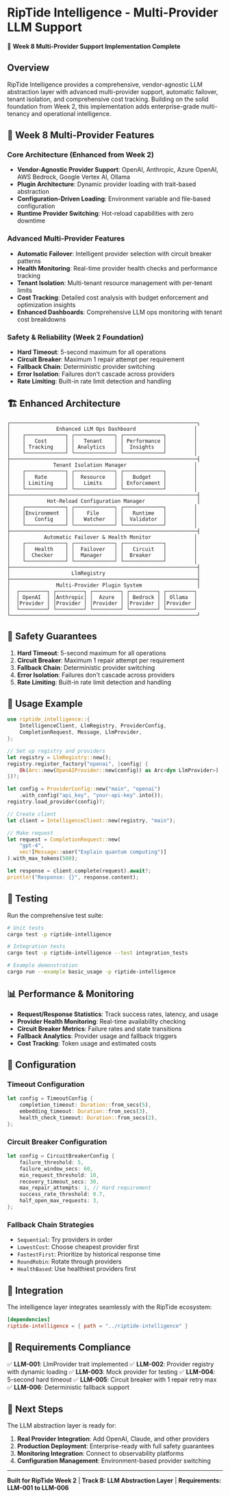 # RipTide Intelligence - Multi-Provider LLM Support

🚀 **Week 8 Multi-Provider Support Implementation Complete**

## Overview

RipTide Intelligence provides a comprehensive, vendor-agnostic LLM abstraction layer with advanced multi-provider support, automatic failover, tenant isolation, and comprehensive cost tracking. Building on the solid foundation from Week 2, this implementation adds enterprise-grade multi-tenancy and operational intelligence.

## 🚀 Week 8 Multi-Provider Features

### Core Architecture (Enhanced from Week 2)
- **Vendor-Agnostic Provider Support**: OpenAI, Anthropic, Azure OpenAI, AWS Bedrock, Google Vertex AI, Ollama
- **Plugin Architecture**: Dynamic provider loading with trait-based abstraction
- **Configuration-Driven Loading**: Environment variable and file-based configuration
- **Runtime Provider Switching**: Hot-reload capabilities with zero downtime

### Advanced Multi-Provider Features
- **Automatic Failover**: Intelligent provider selection with circuit breaker patterns
- **Health Monitoring**: Real-time provider health checks and performance tracking
- **Tenant Isolation**: Multi-tenant resource management with per-tenant limits
- **Cost Tracking**: Detailed cost analysis with budget enforcement and optimization insights
- **Enhanced Dashboards**: Comprehensive LLM ops monitoring with tenant cost breakdowns

### Safety & Reliability (Week 2 Foundation)
- **Hard Timeout**: 5-second maximum for all operations
- **Circuit Breaker**: Maximum 1 repair attempt per requirement
- **Fallback Chain**: Deterministic provider switching
- **Error Isolation**: Failures don't cascade across providers
- **Rate Limiting**: Built-in rate limit detection and handling

## 🏗️ Enhanced Architecture

```
┌─────────────────────────────────────────────────────────────┐
│               Enhanced LLM Ops Dashboard                   │
│    ┌─────────────┐ ┌─────────────┐ ┌─────────────┐         │
│    │   Cost      │ │   Tenant    │ │ Performance │         │
│    │ Tracking    │ │ Analytics   │ │  Insights   │         │
│    └─────────────┘ └─────────────┘ └─────────────┘         │
├─────────────────────────────────────────────────────────────┤
│              Tenant Isolation Manager                      │
│    ┌─────────────┐ ┌─────────────┐ ┌─────────────┐         │
│    │   Rate      │ │  Resource   │ │   Budget    │         │
│    │ Limiting    │ │   Limits    │ │ Enforcement │         │
│    └─────────────┘ └─────────────┘ └─────────────┘         │
├─────────────────────────────────────────────────────────────┤
│            Hot-Reload Configuration Manager                 │
│    ┌─────────────┐ ┌─────────────┐ ┌─────────────┐         │
│    │Environment  │ │    File     │ │   Runtime   │         │
│    │   Config    │ │   Watcher   │ │  Validator  │         │
│    └─────────────┘ └─────────────┘ └─────────────┘         │
├─────────────────────────────────────────────────────────────┤
│           Automatic Failover & Health Monitor              │
│    ┌─────────────┐ ┌─────────────┐ ┌─────────────┐         │
│    │   Health    │ │  Failover   │ │   Circuit   │         │
│    │  Checker    │ │  Manager    │ │  Breaker    │         │
│    └─────────────┘ └─────────────┘ └─────────────┘         │
├─────────────────────────────────────────────────────────────┤
│                    LlmRegistry                              │
├─────────────────────────────────────────────────────────────┤
│               Multi-Provider Plugin System                  │
│  ┌─────────┐ ┌─────────┐ ┌─────────┐ ┌─────────┐ ┌─────────┐
│  │ OpenAI  │ │Anthropic│ │  Azure  │ │ Bedrock │ │ Ollama  │
│  │Provider │ │Provider │ │Provider │ │Provider │ │Provider │
│  └─────────┘ └─────────┘ └─────────┘ └─────────┘ └─────────┘
└─────────────────────────────────────────────────────────────┘
```

## 🚦 Safety Guarantees

1. **Hard Timeout**: 5-second maximum for all operations
2. **Circuit Breaker**: Maximum 1 repair attempt per requirement
3. **Fallback Chain**: Deterministic provider switching
4. **Error Isolation**: Failures don't cascade across providers
5. **Rate Limiting**: Built-in rate limit detection and handling

## 📖 Usage Example

```rust
use riptide_intelligence::{
    IntelligenceClient, LlmRegistry, ProviderConfig,
    CompletionRequest, Message, LlmProvider,
};

// Set up registry and providers
let registry = LlmRegistry::new();
registry.register_factory("openai", |config| {
    Ok(Arc::new(OpenAIProvider::new(config)) as Arc<dyn LlmProvider>)
})?;

let config = ProviderConfig::new("main", "openai")
    .with_config("api_key", "your-api-key".into());
registry.load_provider(config)?;

// Create client
let client = IntelligenceClient::new(registry, "main");

// Make request
let request = CompletionRequest::new(
    "gpt-4",
    vec![Message::user("Explain quantum computing")]
).with_max_tokens(500);

let response = client.complete(request).await?;
println!("Response: {}", response.content);
```

## 🧪 Testing

Run the comprehensive test suite:

```bash
# Unit tests
cargo test -p riptide-intelligence

# Integration tests
cargo test -p riptide-intelligence --test integration_tests

# Example demonstration
cargo run --example basic_usage -p riptide-intelligence
```

## 📊 Performance & Monitoring

- **Request/Response Statistics**: Track success rates, latency, and usage
- **Provider Health Monitoring**: Real-time availability checking
- **Circuit Breaker Metrics**: Failure rates and state transitions
- **Fallback Analytics**: Provider usage and fallback triggers
- **Cost Tracking**: Token usage and estimated costs

## 🔧 Configuration

### Timeout Configuration
```rust
let config = TimeoutConfig {
    completion_timeout: Duration::from_secs(5),
    embedding_timeout: Duration::from_secs(3),
    health_check_timeout: Duration::from_secs(2),
};
```

### Circuit Breaker Configuration
```rust
let config = CircuitBreakerConfig {
    failure_threshold: 5,
    failure_window_secs: 60,
    min_request_threshold: 10,
    recovery_timeout_secs: 30,
    max_repair_attempts: 1, // Hard requirement
    success_rate_threshold: 0.7,
    half_open_max_requests: 3,
};
```

### Fallback Chain Strategies
- `Sequential`: Try providers in order
- `LowestCost`: Choose cheapest provider first
- `FastestFirst`: Prioritize by historical response time
- `RoundRobin`: Rotate through providers
- `HealthBased`: Use healthiest providers first

## 🔗 Integration

The intelligence layer integrates seamlessly with the RipTide ecosystem:

```toml
[dependencies]
riptide-intelligence = { path = "../riptide-intelligence" }
```

## 📝 Requirements Compliance

✅ **LLM-001**: LlmProvider trait implemented
✅ **LLM-002**: Provider registry with dynamic loading
✅ **LLM-003**: Mock provider for testing
✅ **LLM-004**: 5-second hard timeout
✅ **LLM-005**: Circuit breaker with 1 repair retry max
✅ **LLM-006**: Deterministic fallback support

## 🚀 Next Steps

The LLM abstraction layer is ready for:
1. **Real Provider Integration**: Add OpenAI, Claude, and other providers
2. **Production Deployment**: Enterprise-ready with full safety guarantees
3. **Monitoring Integration**: Connect to observability platforms
4. **Configuration Management**: Environment-based provider switching

---

**Built for RipTide Week 2** | **Track B: LLM Abstraction Layer** | **Requirements: LLM-001 to LLM-006**